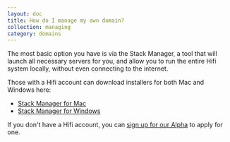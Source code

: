 ```yaml
---
layout: doc
title: How do I manage my own domain?
collection: managing
category: domains
---
```



The most basic option you have is via the Stack Manager, a tool that will launch all necessary servers for you, and allow you to run the entire Hifi system locally, without even connecting to the internet.

Those with a Hifi account can download installers for both Mac and Windows here:

* [Stack Manager for Mac](https://highfidelity.io/download/stackmanager/mac)
* [Stack Manager for Windows](https://highfidelity.io/download/stackmanager/win)

If you don't have a Hifi account, you can [sign up for our Alpha](http://highfidelity.io/alpha) to apply for one.

